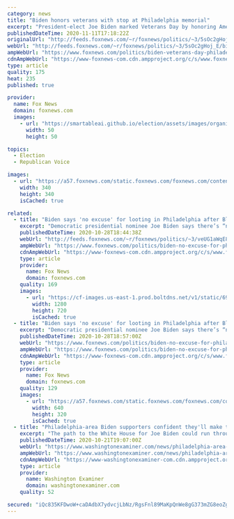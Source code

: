 ```yaml
---
category: news
title: "Biden honors veterans with stop at Philadelphia memorial"
excerpt: "President-elect Joe Biden marked Veterans Day by honoring America’s veterans during a stop at the Korean War Memorial in Philadelphia."
publishedDateTime: 2020-11-11T17:18:22Z
originalUrl: "http://feeds.foxnews.com/~r/foxnews/politics/~3/5sOc2gHoj_E/biden-veterans-day-philadelphia-memorial"
webUrl: "http://feeds.foxnews.com/~r/foxnews/politics/~3/5sOc2gHoj_E/biden-veterans-day-philadelphia-memorial"
ampWebUrl: "https://www.foxnews.com/politics/biden-veterans-day-philadelphia-memorial.amp"
cdnAmpWebUrl: "https://www-foxnews-com.cdn.ampproject.org/c/s/www.foxnews.com/politics/biden-veterans-day-philadelphia-memorial.amp"
type: article
quality: 175
heat: 235
published: true

provider:
  name: Fox News
  domain: foxnews.com
  images:
    - url: "https://smartableai.github.io/election/assets/images/organizations/foxnews.com-50x50.jpg"
      width: 50
      height: 50

topics:
  - Election
  - Republican Voice

images:
  - url: "https://a57.foxnews.com/static.foxnews.com/foxnews.com/content/uploads/2018/12/340/340/Allie_Raffa-e1545230310214.png?ve=1&tl=1"
    width: 340
    height: 340
    isCached: true

related:
  - title: "Biden says 'no excuse' for looting in Philadelphia after Black man killed by police"
    excerpt: "Democratic presidential nominee Joe Biden says there’s “no excuse whatsoever” for the ongoing looting and violence in Philadelphia."
    publishedDateTime: 2020-10-28T18:44:38Z
    webUrl: "http://feeds.foxnews.com/~r/foxnews/politics/~3/veUG1aWqE84/biden-no-excuse-for-philadelphia-looting"
    ampWebUrl: "https://www.foxnews.com/politics/biden-no-excuse-for-philadelphia-looting.amp"
    cdnAmpWebUrl: "https://www-foxnews-com.cdn.ampproject.org/c/s/www.foxnews.com/politics/biden-no-excuse-for-philadelphia-looting.amp"
    type: article
    provider:
      name: Fox News
      domain: foxnews.com
    quality: 169
    images:
      - url: "https://cf-images.us-east-1.prod.boltdns.net/v1/static/694940094001/19d8c899-c6f5-41b9-9d36-0ae911189500/6139a1db-2f01-4c1a-9325-b4d504a0cb23/1280x720/match/image.jpg"
        width: 1280
        height: 720
        isCached: true
  - title: "Biden says 'no excuse' for looting in Philadelphia after Black man killed by police"
    excerpt: "Democratic presidential nominee Joe Biden says there’s “no excuse whatsoever” for the ongoing looting and violence in Philadelphia."
    publishedDateTime: 2020-10-28T18:57:00Z
    webUrl: "https://www.foxnews.com/politics/biden-no-excuse-for-philadelphia-looting"
    ampWebUrl: "https://www.foxnews.com/politics/biden-no-excuse-for-philadelphia-looting.amp"
    cdnAmpWebUrl: "https://www-foxnews-com.cdn.ampproject.org/c/s/www.foxnews.com/politics/biden-no-excuse-for-philadelphia-looting.amp"
    type: article
    provider:
      name: Fox News
      domain: foxnews.com
    quality: 129
    images:
      - url: "https://a57.foxnews.com/static.foxnews.com/foxnews.com/content/uploads/2020/10/640/320/AP20302623949679.jpg?ve=1&tl=1"
        width: 640
        height: 320
        isCached: true
  - title: "Philadelphia-area Biden supporters confident they'll make the difference for him in Pennsylvania"
    excerpt: "The path to the White House for Joe Biden could run through the suburbs of Philadelphia. While there's little doubt that the former vice president will win the liberal suburbs of Bucks, Chester, Delaware,"
    publishedDateTime: 2020-10-21T19:07:00Z
    webUrl: "https://www.washingtonexaminer.com/news/philadelphia-area-biden-supporters-confident-theyll-make-the-difference-for-him-in-pennsylvania"
    ampWebUrl: "https://www.washingtonexaminer.com/news/philadelphia-area-biden-supporters-confident-theyll-make-the-difference-for-him-in-pennsylvania?_amp=true"
    cdnAmpWebUrl: "https://www-washingtonexaminer-com.cdn.ampproject.org/c/s/www.washingtonexaminer.com/news/philadelphia-area-biden-supporters-confident-theyll-make-the-difference-for-him-in-pennsylvania?_amp=true"
    type: article
    provider:
      name: Washington Examiner
      domain: washingtonexaminer.com
    quality: 52

secured: "iQc835KFDwoW+caDAdbX7ydvcjLbNz/RgsFnl89MaKpQnWe8gG373mZG8eoZg5k6uQ1lIgdhPZEmInA+EKTu66M8B6s9oxSBrG6ta6JG0NQL23TSSC6wGvvLJhqhqjwqyhVDcofG1I1vLTgng4J74lyyC6ZFYMMFZCuC1i8RzTY4t4i+PGCqZBZi8L8ylD7SBE05CbKFrC9/N8swGwy3Jybb0RDRPdUyz6WmQnacxXoRvYAt4eCtmlFjbfmzFt5qeny6SOaN2u+s4GVfeB/dBrWRgwHfnfcvFWe4A9V/MyCRqDUOaYZJpkTXLOxS/x0d13wo24hqtsamTnsGh3s04ULSQIQ/8ov/pPXEo2hSQAc=;XEy6Oj5dAnOaCr3doc85DQ=="
---
```


